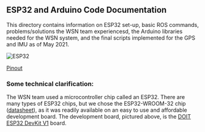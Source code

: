 ## ESP32 and Arduino Code Documentation

This directory contains information on ESP32 set-up, basic ROS commands, problems/solutions the WSN team experiencesd, the Arduino libraries needed for the WSN system, and the final scripts implemented for the GPS and IMU as of May 2021.

   ![ESP32](https://user-images.githubusercontent.com/43556054/118065635-ff6ff580-b338-11eb-92e3-57e718062149.png)
   
   [Pinout](https://user-images.githubusercontent.com/43556054/118066678-d6e8fb00-b33a-11eb-842f-7cda64c57831.jpeg)
  
 ### Some technical clarification:
 The WSN team used a microcontroller chip called an ESP32. There are many types of ESP32 chips, but we chose the ESP32-WROOM-32 chip ([datasheet](https://www.espressif.com/sites/default/files/documentation/esp32-wroom-32_datasheet_en.pdf)), as it was readily available on an easy to use and affordable development board. The development board, pictured above, is the [DOIT ESP32 DevKit V1](https://www.banggood.com/ESP32-Development-Board-WiFi+bluetooth-Ultra-Low-Power-Consumption-Dual-Cores-ESP-32-ESP-32S-Board-p-1109512.html?cur_warehouse=USA&rmmds=buy) board. 
 
